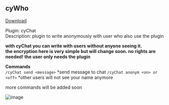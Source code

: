 ## cyWho
<a href="https://github.com/cydolo/cyPlugins/releases/tag/2.0" target="_blank">Download</a>

Plugin: cyChat  
Description: plugin to write anonymously with user who also use the plugin

**with cyChat you can write with users without anyone seeing it.   
the encryption here is very simple but will change soon. no rights are needed! the user only needs the plugin**

**Commands**  
`/cyChat send <message>` *send message to chat
`/cyChat anonym <on> or <off>` *other users will not see your name anymore

more commands will be added soon


![image](https://files.catbox.moe/lqwflo.png)
